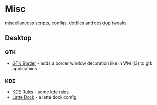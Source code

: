 # Misc
miscellaneous scripts, configs,  dotfiles and desktop tweaks

## Desktop

### GTK

- [GTK Border](desktop/gtk-border/) - adds a border window decoration like in WM (i3) to gtk applications

### KDE
- [KDE Rules](desktop/kde-rules/) -  some kde rules
- [Latte Dock](desktop/latte-dock/Upper%20Bar.layout.latte) - a latte dock config